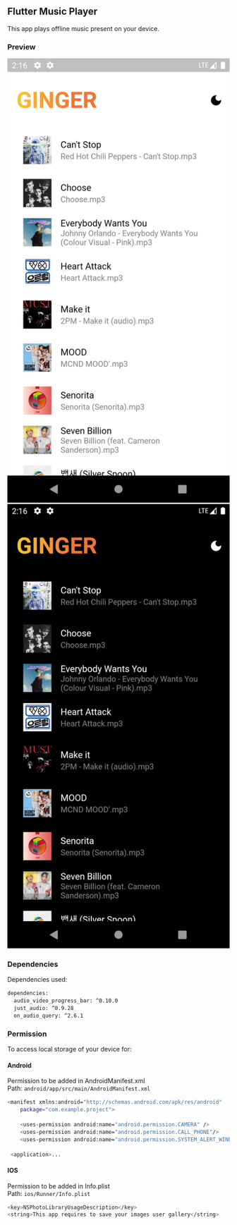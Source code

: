 
## Flutter Music Player 

This app plays offline music present on your device.

### Preview
<img src="assets/Screenshot_1662842801.png">
<img src="assets/Screenshot_1662842814.png">

### Dependencies
Dependencies used:
```bash
dependencies:
  audio_video_progress_bar: ^0.10.0
  just_audio: ^0.9.28
  on_audio_query: ^2.6.1
```


### Permission
To access local storage of your device for:
#### Android
Permission to be added in AndroidManifest.xml    
Path: ```android/app/src/main/AndroidManifest.xml```
```bash
<manifest xmlns:android="http://schemas.android.com/apk/res/android"
    package="com.example.project">

    <uses-permission android:name="android.permission.CAMERA" />
    <uses-permission android:name="android.permission.CALL_PHONE"/>
    <uses-permission android:name="android.permission.SYSTEM_ALERT_WINDOW"/>

 <application>...
```
#### IOS
Permission to be added in Info.plist  
Path: ```ios/Runner/Info.plist```
```bash
<key>NSPhotoLibraryUsageDescription</key>
<string>This app requires to save your images user gallery</string>
```

